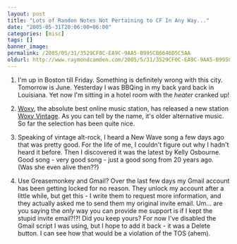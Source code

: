 ```yaml
---
layout: post
title: "Lots of Randon Notes Not Pertaining to CF In Any Way..."
date: "2005-05-31T20:06:00+06:00"
categories: [misc]
tags: []
banner_image: 
permalink: /2005/05/31/3529CF0C-EA9C-9AA5-B995CB6646D5C5AA
oldurl: http://www.raymondcamden.com/2005/5/31/3529CF0C-EA9C-9AA5-B995CB6646D5C5AA
---
```


1) I'm up in Boston till Friday. Something is definitely wrong with this city. Tomorrow is June. Yesterday I was BBQing in my back yard back in Louisiana. Yet now I'm sitting in a hotel room with the <i>heater</i> cranked up!

2) <a href="http://www.woxy.com">Woxy</a>, the absolute best online music station, has released a new station <a href="http://www.woxy.com/vintage">Woxy Vintage</a>. As you can tell by the name, it's older alternative music. So far the selection has been quite nice.

3) Speaking of vintage alt-rock, I heard a New Wave song a few days ago that was pretty good. For the life of me, I couldn't figure out why I hadn't heard it before. Then I discovered it was the latest by Kelly Osbourne. Good song - very good song - just a good song from 20 years ago. (Was she even alive then??)

4) Use Greasemonkey and Gmail? Over the last few days my Gmail account has been getting locked for no reason. They unlock my account after a little while, but get this - I write them to request more information, and they actually asked me to send them my original invite email. Um... are you saying the <i>only</i> way you can provide me support is if I kept the stupid invite email?!?! Did you keep yours? For now I've disabled the Gmail script I was using, but I hope to add it back - it was a Delete button. I can see how that would be a violation of the TOS (ahem).